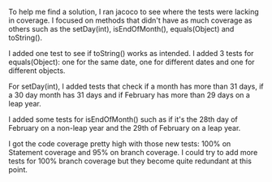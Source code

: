 To help me find a solution, I ran jacoco to see where the tests were lacking in coverage.
I focused on methods that didn't have as much coverage as others such as the setDay(int), isEndOfMonth(), equals(Object) and toString().

I added one test to see if toString() works as intended. I added 3 tests for equals(Object): one for the same date, one for different dates and one for different objects.

For setDay(int), I added tests that check if a month has more than 31 days, if a 30 day month has 31 days and if February has more than 29 days on a leap year.

I added some tests for isEndOfMonth() such as if it's the 28th day of February on a non-leap year and the 29th of February on a leap year.

I got the code coverage pretty high with those new tests: 100% on Statement coverage and 95% on branch coverage. I could try to add more tests for 100% branch coverage but they become quite redundant at this point. 